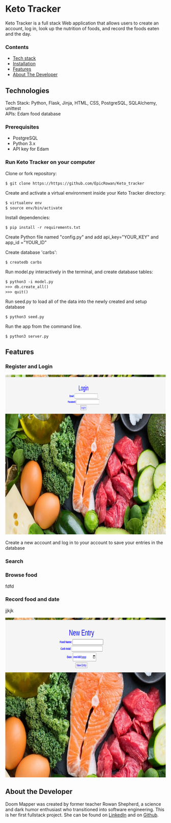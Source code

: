 # **Keto Tracker**

Keto Tracker is a full stack Web application that allows users to create an account, log in, look up the nutrition of foods, and record the foods eaten and the day. 

<!-- The application has 93% test coverage using Python unittest. -->


### Contents

* [Tech stack](#techstack)
* [Installation](#installation)
* [Features](#features)
* [About The Developer](#aboutme)

## <a name="techstack"></a>Technologies

Tech Stack: Python, Flask, Jinja, HTML, CSS, PostgreSQL, SQLAlchemy, unittest <br>
APIs: Edam food database 

### Prerequisites

- PostgreSQL
- Python 3.x
- API key for Edam


### <a name="installation"></a>Run Keto Tracker on your computer

Clone or fork repository:
```
$ git clone https://https://github.com/EpicRowan/Keto_tracker
```
Create and activate a virtual environment inside your Keto Tracker directory:
```
$ virtualenv env
$ source env/bin/activate
```
Install dependencies:
```
$ pip install -r requirements.txt
```
Create Python file named "config.py" and add api_key="YOUR_KEY" and app_id ="YOUR_ID"

Create database 'carbs':
```
$ createdb carbs
```
Run model.py interactively in the terminal, and create database tables:
```
$ python3 -i model.py
>>> db.create_all()
>>> quit()

```
Run seed.py to load all of the data into the newly created and setup database
```
$ python3 seed.py
```
Run the app from the command line.
```
$ python3 server.py
```

## <a name="features"></a>Features

### **Register and Login**
<img src="/static/img/login.png" width="1000" height="500">

Create a new account and log in to your account to save your entries in the database

### **Search**


<!-- 
<img src="/static/img/help_tips.gif" width="1000" height="500"> -->

### **Browse food**

fdfd

### **Record food and date**

jjkjk

<img src="/static/img/new_entry.png" width="1000" height="500">



## <a name="aboutme"></a>About the Developer

 Doom Mapper was created by former teacher Rowan Shepherd, a science and dark humor enthusiast who transitioned into software engineering. This is her first fullstack project. She can be found on [LinkedIn](https://https://www.linkedin.com/in/rowan-shepherd/) and on [Github](https://github.com/EpicRowan).

